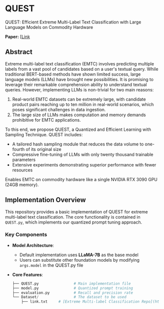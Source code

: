 # QUEST
QUEST: Efficient Extreme Multi-Label Text Classification with Large Language Models on Commodity Hardware

**Paper:** [[Link](https://aclanthology.org/2024.findings-emnlp.226.pdf)

## Abstract  
Extreme multi-label text classification (EMTC) involves predicting multiple labels from a vast pool of candidates based on a user's textual query. While traditional BERT-based methods have shown limited success, large language models (LLMs) have brought new possibilities. It is promising to leverage their remarkable comprehension ability to understand textual queries. However, implementing LLMs is non-trivial for two main reasons:  

1. Real-world EMTC datasets can be extremely large, with candidate product pairs reaching up to ten million in real-world scenarios, which poses significant challenges in data ingestion.  
2. The large size of LLMs makes computation and memory demands prohibitive for EMTC applications.  

To this end, we propose QUEST, a Quantized and Efficient Learning with Sampling Technique. QUEST includes:  
- A tailored hash sampling module that reduces the data volume to one-fourth of its original size  
- Compressive fine-tuning of LLMs with only twenty thousand trainable parameters  
- Extensive experiments demonstrating superior performance with fewer resources  

Enables EMTC on commodity hardware like a single NVIDIA RTX 3090 GPU (24GB memory).

## Implementation Overview

This repository provides a basic implementation of QUEST for extreme multi-label text classification. The core functionality is contained in `QUEST.py`, which implements our quantized prompt tuning approach.

### Key Components

- **Model Architecture**: 
  - Default implementation uses **LLaMA-7B** as the base model
  - Users can substitute other foundation models by modifying `args.model` in the QUEST.py file
  
- **Core Features**:
  ```python
  ├── QUEST.py                # Main implementation file
  ├── model.py                # Quantized prompt training
  ├── evaluation.py           # Recall and precision rate
  └── Dataset/                # The dataset to be used
      ├── link.txt     # [Extreme Multi-label Classification Repo](http://manikvarma.org/downloads/XC/XMLRepository.html)
